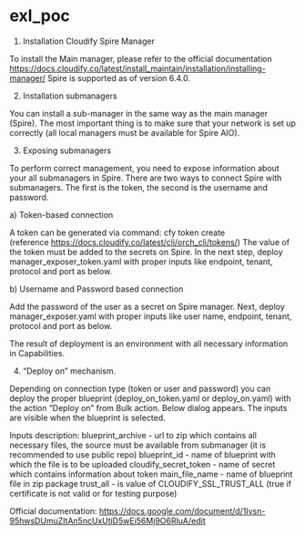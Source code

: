 # exl_poc

1. Installation Cloudify Spire Manager

To install the Main manager, please refer to the official documentation
https://docs.cloudify.co/latest/install_maintain/installation/installing-manager/
Spire is supported as of version 6.4.0.

2. Installation submanagers

You can install a sub-manager in the same way as the main manager (Spire). The most important thing is to make sure that your network is set up correctly (all local managers must be available for Spire AIO).

3. Exposing submanagers

To perform correct management, you need to expose information about your all submanagers in Spire. There are two ways to connect Spire with submanagers. The first is the token, the second is the username and password.

a) Token-based connection

A token can be generated via command: cfy token create  
(reference https://docs.cloudify.co/latest/cli/orch_cli/tokens/)
The value of the token must be added to the secrets on Spire. In the next step, deploy manager_exposer_token.yaml with proper inputs like endpoint, tenant, protocol and port as below.




b) Username and Password based connection

Add the password of the user as a secret on Spire manager. Next, deploy manager_exposer.yaml with proper inputs like user name, endpoint, tenant, protocol and port as below.
 

The result of deployment is an environment with all necessary information in Capabilities.

















4. “Deploy on” mechanism.

Depending on connection type (token or user and password) you can deploy the proper blueprint (deploy_on_token.yaml or deploy_on.yaml) with the action “Deploy on” from Bulk action. Below dialog appears. The inputs are visible when the blueprint is selected.
 

Inputs description:
blueprint_archive        -  url to zip which contains all necessary files, the source must be 				               available from submanager (it is recommended to use public repo)
blueprint_id                  - name of blueprint with which the file is to be uploaded
cloudify_secret_token  - name of secret which contains information about token
main_file_name            - name of blueprint file in zip package
trust_all	              - is value of CLOUDIFY_SSL_TRUST_ALL (true if certificate is not valid 		                            or for testing purpose)




Official documentation:
https://docs.google.com/document/d/1Ivsn-95hwsDUmuZltAn5ncUxUtiD5wEi56Mj9O6RluA/edit

